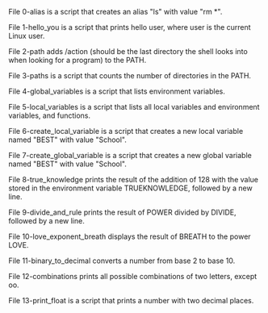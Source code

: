 File 0-alias is a script that creates an alias "ls" with value "rm *".

File 1-hello_you is a script that prints hello user, where user is the current Linux user.

File 2-path adds /action (should be the last directory the shell looks into when looking for a program) to the PATH.

File 3-paths is a script that counts the number of directories in the PATH.

File 4-global_variables is a script that lists environment variables.

File 5-local_variables is a script that lists all local variables and environment variables, and functions.

File 6-create_local_variable is a script that creates a new local variable named "BEST" with value "School".

File 7-create_global_variable is a script that creates a new global variable named "BEST" with value "School".

File 8-true_knowledge prints the result of the addition of 128 with the value stored in the environment variable TRUEKNOWLEDGE, followed by a new line.

File 9-divide_and_rule prints the result of POWER divided by DIVIDE, followed by a new line.

File 10-love_exponent_breath displays the result of BREATH to the power LOVE.

File 11-binary_to_decimal converts a number from base 2 to base 10.

File 12-combinations prints all possible combinations of two letters, except oo.

File 13-print_float is a script that prints a number with two decimal places. 
